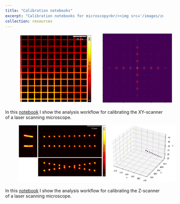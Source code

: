 ```yaml
---
title: "Calibration notebooks"
excerpt: "Calibration notebooks for microscopy<br/><img src='/images/zeta_calibration.png'>"
collection: resources
---
```


<figure style="width: 100%" class="align-center-custom">
<img src='/images/xy_calibration_large.png'>
</figure>

In this [notebook](https://github.com/Alessandro-Zunino/Calibration_for_microscopy/blob/main/Notebooks/XY_calibration.ipynb)
I show the analysis workflow for calibrating the XY-scanner of a laser scanning microscope.


<figure style="width: 100%" class="align-center-custom">
<img src='/images/zeta_calibration_large.png'>
</figure>


In this [notebook](https://github.com/Alessandro-Zunino/Calibration_for_microscopy/blob/main/Notebooks/zeta_calibration.ipynb)
I show the analysis workflow for calibrating the Z-scanner of a laser scanning microscope.

